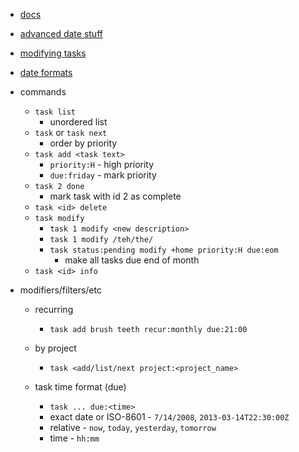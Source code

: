 
- [docs](https://taskwarrior.org/docs/)
- [advanced date stuff](https://taskwarrior.org/docs/using_dates.html)
- [modifying tasks](https://taskwarrior.org/docs/commands/modify.html)
- [date formats](https://taskwarrior.org/docs/dates.html)


- commands
   - `task list`
      - unordered list
   - `task` or `task next`
      - order by priority
   - `task add <task text>`
      - `priority:H` - high priority
      - `due:friday` - mark priority
   - `task 2 done`
      - mark task with id 2 as complete
   - `task <id> delete`
   - `task modify`
      - `task 1 modify <new description>`
      - `task 1 modify /teh/the/`
      - `task status:pending modify +home priority:H due:eom`
         - make all tasks due end of month
   - `task <id> info`


- modifiers/filters/etc
   - recurring
      - `task add brush teeth recur:monthly due:21:00`

   - by project
      - `task <add/list/next project:<project_name>`
   - task time format (due)
      - `task ... due:<time>`
      - exact date or ISO-8601 - `7/14/2008`, `2013-03-14T22:30:00Z`
      - relative - `now`, `today`, `yesterday`, `tomorrow`
      - time - `hh:mm`

